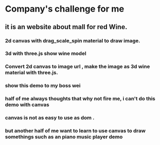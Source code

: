 # Company's challenge for me

## it is an website about mall for red Wine.

### 2d canvas with drag_scale_spin material to draw image.

### 3d with three.js show wine model

### Convert 2d canvas to image url , make the image as 3d wine material with three.js.

### show this demo to my boss wei

### half of me always thoughts that why not fire me, i can't do this demo with canvas

### canvas is not as easy to use as dom .

### but another half of me want to learn to use canvas to draw somethings such as an piano music player demo